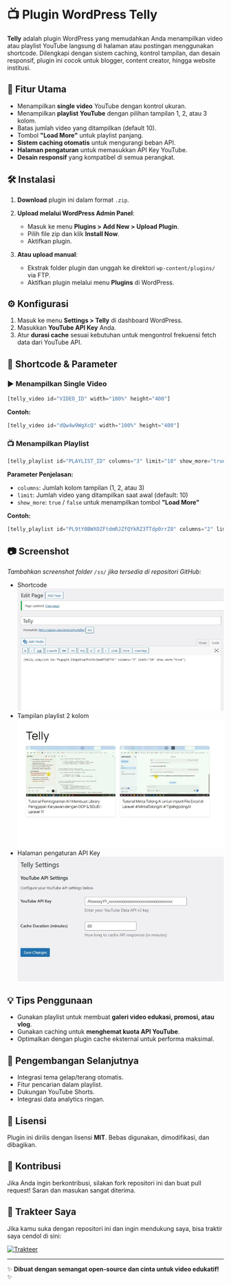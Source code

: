 # 📺 Plugin WordPress Telly

**Telly** adalah plugin WordPress yang memudahkan Anda menampilkan video atau playlist YouTube langsung di halaman atau postingan menggunakan shortcode. Dilengkapi dengan sistem caching, kontrol tampilan, dan desain responsif, plugin ini cocok untuk blogger, content creator, hingga website institusi.


## 🎯 **Fitur Utama**

* Menampilkan **single video** YouTube dengan kontrol ukuran.
* Menampilkan **playlist YouTube** dengan pilihan tampilan 1, 2, atau 3 kolom.
* Batas jumlah video yang ditampilkan (default 10).
* Tombol **"Load More"** untuk playlist panjang.
* **Sistem caching otomatis** untuk mengurangi beban API.
* **Halaman pengaturan** untuk memasukkan API Key YouTube.
* **Desain responsif** yang kompatibel di semua perangkat.


## 🛠 **Instalasi**

1. **Download** plugin ini dalam format `.zip`.
2. **Upload melalui WordPress Admin Panel**:

   * Masuk ke menu **Plugins > Add New > Upload Plugin**.
   * Pilih file zip dan klik **Install Now**.
   * Aktifkan plugin.
3. **Atau upload manual**:

   * Ekstrak folder plugin dan unggah ke direktori `wp-content/plugins/` via FTP.
   * Aktifkan plugin melalui menu **Plugins** di WordPress.


## ⚙️ **Konfigurasi**

1. Masuk ke menu **Settings > Telly** di dashboard WordPress.
2. Masukkan **YouTube API Key** Anda.
3. Atur **durasi cache** sesuai kebutuhan untuk mengontrol frekuensi fetch data dari YouTube API.


## 🔗 **Shortcode & Parameter**

### ▶️ Menampilkan Single Video

```php
[telly_video id="VIDEO_ID" width="100%" height="400"]
```

**Contoh:**

```php
[telly_video id="dQw4w9WgXcQ" width="100%" height="400"]
```

### 📺 Menampilkan Playlist

```php
[telly_playlist id="PLAYLIST_ID" columns="3" limit="10" show_more="true"]
```

**Parameter Penjelasan:**

* `columns`: Jumlah kolom tampilan (1, 2, atau 3)
* `limit`: Jumlah video yang ditampilkan saat awal (default: 10)
* `show_more`: `true` / `false` untuk menampilkan tombol **"Load More"**

**Contoh:**

```php
[telly_playlist id="PL9tY0BWXOZFtdmRJZfQYkRZ3TTdp0rrZ8" columns="2" limit="6" show_more="true"]
```


## 📷 **Screenshot**

*Tambahkan screenshot folder `/ss/` jika tersedia di repositori GitHub:*

* Shortcode
![Shortcode](https://raw.githubusercontent.com/kelaskakap/Telly/master/ss/ss1.JPG)
* Tampilan playlist 2 kolom
![2 kolom](https://raw.githubusercontent.com/kelaskakap/Telly/master/ss/ss2.JPG)
* Halaman pengaturan API Key
![Pengaturan](https://raw.githubusercontent.com/kelaskakap/Telly/master/ss/ss3.JPG)


## 💡 **Tips Penggunaan**

* Gunakan playlist untuk membuat **galeri video edukasi, promosi, atau vlog**.
* Gunakan caching untuk **menghemat kuota API YouTube**.
* Optimalkan dengan plugin cache eksternal untuk performa maksimal.


## 🚀 **Pengembangan Selanjutnya**

* Integrasi tema gelap/terang otomatis.
* Fitur pencarian dalam playlist.
* Dukungan YouTube Shorts.
* Integrasi data analytics ringan.


## 📜 **Lisensi**

Plugin ini dirilis dengan lisensi **MIT**. Bebas digunakan, dimodifikasi, dan dibagikan.


## 🤝 **Kontribusi**

Jika Anda ingin berkontribusi, silakan fork repositori ini dan buat pull request! Saran dan masukan sangat diterima.


## 🍹 **Trakteer Saya**
Jika kamu suka dengan repositori ini dan ingin mendukung saya, bisa traktir saya cendol di sini:

[![Trakteer](https://img.shields.io/badge/🍹%20Trakteer%20Saya-red?style=for-the-badge)](https://teer.id/kiosmerdeka)

---

✨ **Dibuat dengan semangat open-source dan cinta untuk video edukatif!** ✨
